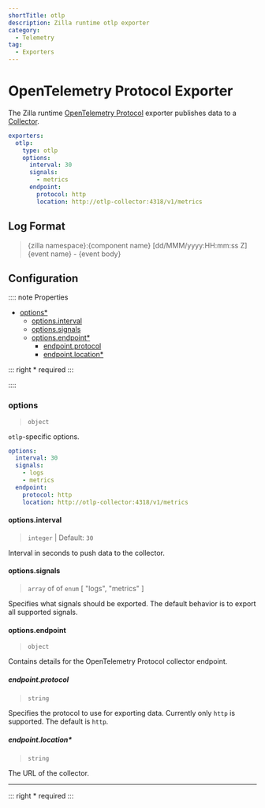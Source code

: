 ```yaml
---
shortTitle: otlp
description: Zilla runtime otlp exporter
category:
  - Telemetry
tag:
  - Exporters
---
```


# OpenTelemetry Protocol Exporter

The Zilla runtime [OpenTelemetry Protocol](https://github.com/open-telemetry/oteps/blob/main/text/0035-opentelemetry-protocol.md) exporter publishes data to a [Collector](https://opentelemetry.io/docs/collector/).

```yaml {3}
exporters:
  otlp:
    type: otlp
    options:
      interval: 30
      signals:
        - metrics
      endpoint:
        protocol: http
        location: http://otlp-collector:4318/v1/metrics
```

## Log Format

> {zilla namespace}:{component name} [dd/MMM/yyyy:HH:mm:ss Z] {event name} - {event body}

## Configuration

:::: note Properties

- [options\*](#options)
  - [options.interval](#options-interval)
  - [options.signals](#options-signals)
  - [options.endpoint\*](#options-endpoint)
    - [endpoint.protocol](#endpoint-protocol)
    - [endpoint.location\*](#endpoint-location)

::: right
\* required
:::

::::

### options

> `object`

`otlp`-specific options.

```yaml
options:
  interval: 30
  signals:
    - logs
    - metrics
  endpoint:
    protocol: http
    location: http://otlp-collector:4318/v1/metrics
```

#### options.interval

> `integer` | Default: `30`

Interval in seconds to push data to the collector.

#### options.signals

> `array` of of `enum` [ "logs", "metrics" ]

Specifies what signals should be exported. The default behavior is to export all supported signals.

#### options.endpoint

> `object`

Contains details for the OpenTelemetry Protocol collector endpoint.

##### endpoint.protocol

> `string`

Specifies the protocol to use for exporting data. Currently only `http` is supported. The default is `http`.

##### endpoint.location\*

> `string`

The URL of the collector.

---

::: right
\* required
:::
